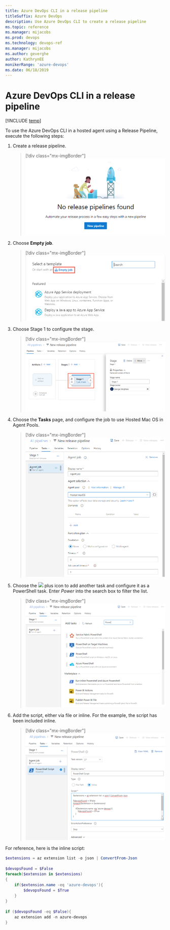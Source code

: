 ```yaml
---
title: Azure DevOps CLI in a release pipeline
titleSuffix: Azure DevOps 
description: Use Azure DevOps CLI to create a release pipeline
ms.topic: reference 
ms.manager: mijacobs
ms.prod: devops 
ms.technology: devops-ref
ms.manager: mijacobs 
ms.author: geverghe
author: KathrynEE
monikerRange: 'azure-devops'
ms.date: 06/18/2019
---
```



# Azure DevOps CLI in a release pipeline

[!INCLUDE [temp](../_shared/version-vsts-only.md)] 

<!--- QUESTION: Are there any prerequisites or Features that need to be enabled for this flow to be valid? --> 

To use the Azure DevOps CLI in a hosted agent using a Release Pipeline, execute the following steps:

1. Create a release pipeline.

	> [!div class="mx-imgBorder"]  
	> ![new release pipeline](_img/new-pipeline.png)

2. Choose **Empty job**.

	> [!div class="mx-imgBorder"]  
	> ![select template](_img/select-template.png)

3. Choose Stage 1 to configure the stage.

	> [!div class="mx-imgBorder"]  
	> ![Stage 1](_img/stage-1.png)

4. Choose the **Tasks** page, and configure the job to use Hosted Mac OS in Agent Pools.

	> [!div class="mx-imgBorder"]  
	> ![Agent Job Configuration](_img/job-config.png)

5. Choose the ![ ](../_img/icons/blue-add.png) plus icon to add another task and configure it as a PowerShell task. Enter *Power* into the search box to filter the list.

	> [!div class="mx-imgBorder"]  
	> ![PowerShell](_img/power-shell.png)

6. Add the script, either via file or inline. For the example, the script has been included inline.

	> [!div class="mx-imgBorder"]  
	> ![Add script](_img/script-1.png)

For reference, here is the inline script:

```powershell
$extensions = az extension list -o json | ConvertFrom-Json

$devopsFound = $False
foreach($extension in $extensions)
{
    if($extension.name -eq 'azure-devops'){
        $devopsFound = $True
    }
}

if ($devopsFound -eq $False){
    az extension add -n azure-devops
}
```

